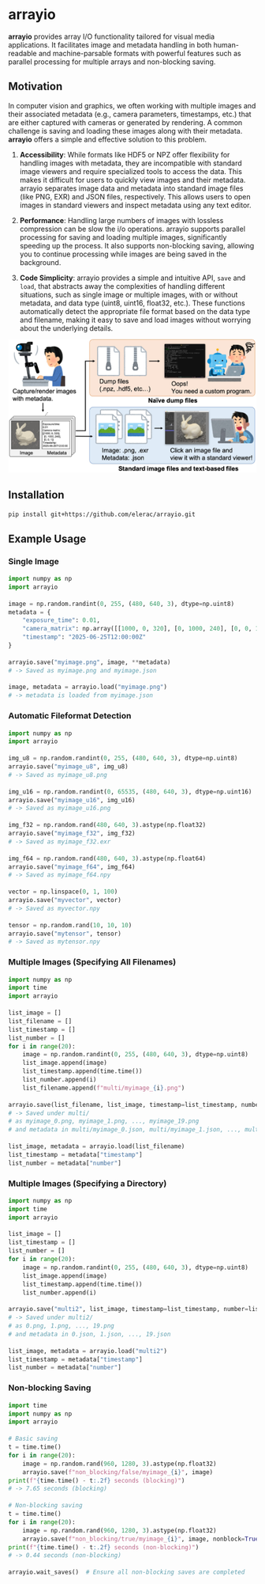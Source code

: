 # arrayio

**arrayio** provides array I/O functionality tailored for visual media applications. It facilitates image and metadata handling in both human-readable and machine-parsable formats with powerful features such as parallel processing for multiple arrays and non-blocking saving.

## Motivation

In computer vision and graphics, we often working with multiple images and their associated metadata (e.g., camera parameters, timestamps, etc.) that are either captured with cameras or generated by rendering. A common challenge is saving and loading these images along with their metadata. **arrayio** offers a simple and effective solution to this problem.

1. **Accessibility**: While formats like HDF5 or NPZ offer flexibility for handling images with metadata, they are incompatible with standard image viewers and require specialized tools to access the data. This makes it difficult for users to quickly view images and their metadata. arrayio separates image data and metadata into standard image files (like PNG, EXR) and JSON files, respectively. This allows users to open images in standard viewers and inspect metadata using any text editor.

2. **Performance**: Handling large numbers of images with lossless compression can be slow the i/o operations. arrayio supports parallel processing for saving and loading multiple images, significantly speeding up the process. It also supports non-blocking saving, allowing you to continue processing while images are being saved in the background.

3. **Code Simplicity**: arrayio provides a simple and intuitive API, `save` and `load`, that abstracts away the complexities of handling different situations, such as single image or multiple images, with or without metadata, and data type (uint8, uint16, float32, etc.). These functions automatically detect the appropriate file format based on the data type and filename, making it easy to save and load images without worrying about the underlying details.

![motivation](docs/motivation.jpg)

## Installation

```bash
pip install git+https://github.com/elerac/arrayio.git
```

## Example Usage

### Single Image

```python
import numpy as np
import arrayio

image = np.random.randint(0, 255, (480, 640, 3), dtype=np.uint8)
metadata = {
    "exposure_time": 0.01,
    "camera_matrix": np.array([[1000, 0, 320], [0, 1000, 240], [0, 0, 1]]),
    "timestamp": "2025-06-25T12:00:00Z"
}

arrayio.save("myimage.png", image, **metadata)
# -> Saved as myimage.png and myimage.json

image, metadata = arrayio.load("myimage.png")
# -> metadata is loaded from myimage.json
```

### Automatic Fileformat Detection

```python
import numpy as np
import arrayio

img_u8 = np.random.randint(0, 255, (480, 640, 3), dtype=np.uint8)
arrayio.save("myimage_u8", img_u8)
# -> Saved as myimage_u8.png

img_u16 = np.random.randint(0, 65535, (480, 640, 3), dtype=np.uint16)
arrayio.save("myimage_u16", img_u16)
# -> Saved as myimage_u16.png

img_f32 = np.random.rand(480, 640, 3).astype(np.float32)
arrayio.save("myimage_f32", img_f32)
# -> Saved as myimage_f32.exr

img_f64 = np.random.rand(480, 640, 3).astype(np.float64)
arrayio.save("myimage_f64", img_f64)
# -> Saved as myimage_f64.npy

vector = np.linspace(0, 1, 100)
arrayio.save("myvector", vector)
# -> Saved as myvector.npy

tensor = np.random.rand(10, 10, 10)
arrayio.save("mytensor", tensor)
# -> Saved as mytensor.npy
```

### Multiple Images (Specifying All Filenames)

```python
import numpy as np
import time
import arrayio

list_image = []
list_filename = []
list_timestamp = []
list_number = []
for i in range(20):
    image = np.random.randint(0, 255, (480, 640, 3), dtype=np.uint8)
    list_image.append(image)
    list_timestamp.append(time.time())
    list_number.append(i)
    list_filename.append(f"multi/myimage_{i}.png")

arrayio.save(list_filename, list_image, timestamp=list_timestamp, number=list_number)
# -> Saved under multi/
# as myimage_0.png, myimage_1.png, ..., myimage_19.png
# and metadata in multi/myimage_0.json, multi/myimage_1.json, ..., multi/myimage_19.json

list_image, metadata = arrayio.load(list_filename)
list_timestamp = metadata["timestamp"]
list_number = metadata["number"]
```

### Multiple Images (Specifying a Directory)

```python
import numpy as np
import time
import arrayio

list_image = []
list_timestamp = []
list_number = []
for i in range(20):
    image = np.random.randint(0, 255, (480, 640, 3), dtype=np.uint8)
    list_image.append(image)
    list_timestamp.append(time.time())
    list_number.append(i)

arrayio.save("multi2", list_image, timestamp=list_timestamp, number=list_number)
# -> Saved under multi2/
# as 0.png, 1.png, ..., 19.png
# and metadata in 0.json, 1.json, ..., 19.json

list_image, metadata = arrayio.load("multi2")
list_timestamp = metadata["timestamp"]
list_number = metadata["number"]
```

### Non-blocking Saving

```python
import time
import numpy as np
import arrayio

# Basic saving
t = time.time()
for i in range(20):
    image = np.random.rand(960, 1280, 3).astype(np.float32)
    arrayio.save(f"non_blocking/false/myimage_{i}", image)
print(f"{time.time() - t:.2f} seconds (blocking)")
# -> 7.65 seconds (blocking)

# Non-blocking saving
t = time.time()
for i in range(20):
    image = np.random.rand(960, 1280, 3).astype(np.float32)
    arrayio.save(f"non_blocking/true/myimage_{i}", image, nonblock=True)
print(f"{time.time() - t:.2f} seconds (non-blocking)")
# -> 0.44 seconds (non-blocking)

arrayio.wait_saves()  # Ensure all non-blocking saves are completed
```
